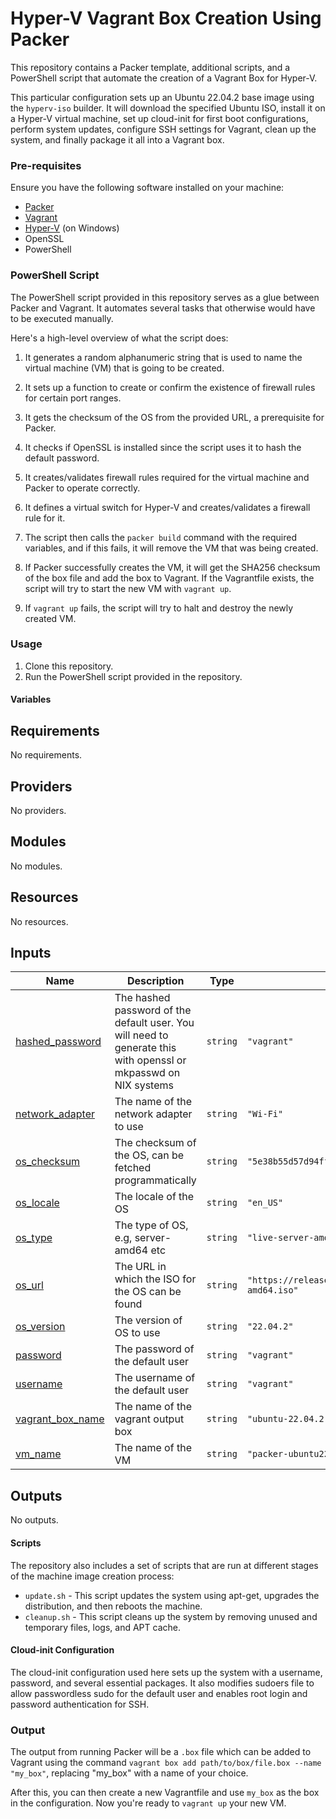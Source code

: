 # Hyper-V Vagrant Box Creation Using Packer

This repository contains a Packer template, additional scripts, and a PowerShell script that automate the creation of a Vagrant Box for Hyper-V. 

This particular configuration sets up an Ubuntu 22.04.2 base image using the `hyperv-iso` builder. It will download the specified Ubuntu ISO, install it on a Hyper-V virtual machine, set up cloud-init for first boot configurations, perform system updates, configure SSH settings for Vagrant, clean up the system, and finally package it all into a Vagrant box.

### Pre-requisites

Ensure you have the following software installed on your machine:

- [Packer](https://www.packer.io/downloads)
- [Vagrant](https://www.vagrantup.com/downloads)
- [Hyper-V](https://docs.microsoft.com/en-us/windows-server/virtualization/hyper-v/get-started/install-the-hyper-v-role-on-windows-server) (on Windows)
- OpenSSL
- PowerShell

### PowerShell Script

The PowerShell script provided in this repository serves as a glue between Packer and Vagrant. It automates several tasks that otherwise would have to be executed manually.

Here's a high-level overview of what the script does:

1. It generates a random alphanumeric string that is used to name the virtual machine (VM) that is going to be created.

2. It sets up a function to create or confirm the existence of firewall rules for certain port ranges.

3. It gets the checksum of the OS from the provided URL, a prerequisite for Packer.

4. It checks if OpenSSL is installed since the script uses it to hash the default password.

5. It creates/validates firewall rules required for the virtual machine and Packer to operate correctly.

6. It defines a virtual switch for Hyper-V and creates/validates a firewall rule for it.

7. The script then calls the `packer build` command with the required variables, and if this fails, it will remove the VM that was being created.

8. If Packer successfully creates the VM, it will get the SHA256 checksum of the box file and add the box to Vagrant. If the Vagrantfile exists, the script will try to start the new VM with `vagrant up`.

9. If `vagrant up` fails, the script will try to halt and destroy the newly created VM.

### Usage

1. Clone this repository.
2. Run the PowerShell script provided in the repository.

#### Variables



## Requirements

No requirements.

## Providers

No providers.

## Modules

No modules.

## Resources

No resources.

## Inputs

| Name | Description | Type | Default | Required |
|------|-------------|------|---------|:--------:|
| <a name="input_hashed_password"></a> [hashed\_password](#input\_hashed\_password) | The hashed password of the default user. You will need to generate this with openssl or mkpasswd on NIX systems | `string` | `"vagrant"` | no |
| <a name="input_network_adapter"></a> [network\_adapter](#input\_network\_adapter) | The name of the network adapter to use | `string` | `"Wi-Fi"` | no |
| <a name="input_os_checksum"></a> [os\_checksum](#input\_os\_checksum) | The checksum of the OS, can be fetched programmatically | `string` | `"5e38b55d57d94ff029719342357325ed3bda38fa80054f9330dc789cd2d43931"` | no |
| <a name="input_os_locale"></a> [os\_locale](#input\_os\_locale) | The locale of the OS | `string` | `"en_US"` | no |
| <a name="input_os_type"></a> [os\_type](#input\_os\_type) | The type of OS, e.g, server-amd64 etc | `string` | `"live-server-amd64"` | no |
| <a name="input_os_url"></a> [os\_url](#input\_os\_url) | The URL in which the ISO for the OS can be found | `string` | `"https://releases.ubuntu.com/22.04.2/ubuntu-22.04.2-live-server-amd64.iso"` | no |
| <a name="input_os_version"></a> [os\_version](#input\_os\_version) | The version of OS to use | `string` | `"22.04.2"` | no |
| <a name="input_password"></a> [password](#input\_password) | The password of the default user | `string` | `"vagrant"` | no |
| <a name="input_username"></a> [username](#input\_username) | The username of the default user | `string` | `"vagrant"` | no |
| <a name="input_vagrant_box_name"></a> [vagrant\_box\_name](#input\_vagrant\_box\_name) | The name of the vagrant output box | `string` | `"ubuntu-22.04.2.box"` | no |
| <a name="input_vm_name"></a> [vm\_name](#input\_vm\_name) | The name of the VM | `string` | `"packer-ubuntu22.04.2base"` | no |

## Outputs

No outputs.

#### Scripts

The repository also includes a set of scripts that are run at different stages of the machine image creation process:

- `update.sh` - This script updates the system using apt-get, upgrades the distribution, and then reboots the machine. 
- `cleanup.sh` - This script cleans up the system by removing unused and temporary files, logs, and APT cache.

#### Cloud-init Configuration

The cloud-init configuration used here sets up the system with a username, password, and several essential packages. It also modifies sudoers file to allow passwordless sudo for the default user and enables root login and password authentication for SSH.

### Output

The output from running Packer will be a `.box` file which can be added to Vagrant using the command `vagrant box add path/to/box/file.box --name "my_box"`, replacing "my_box" with a name of your choice.

After this, you can then create a new Vagrantfile and use `my_box` as the box in the configuration. Now you're ready to `vagrant up` your new VM.
